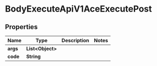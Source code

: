 

# BodyExecuteApiV1AceExecutePost


## Properties

| Name | Type | Description | Notes |
|------------ | ------------- | ------------- | -------------|
|**args** | **List&lt;Object&gt;** |  |  |
|**code** | **String** |  |  |



